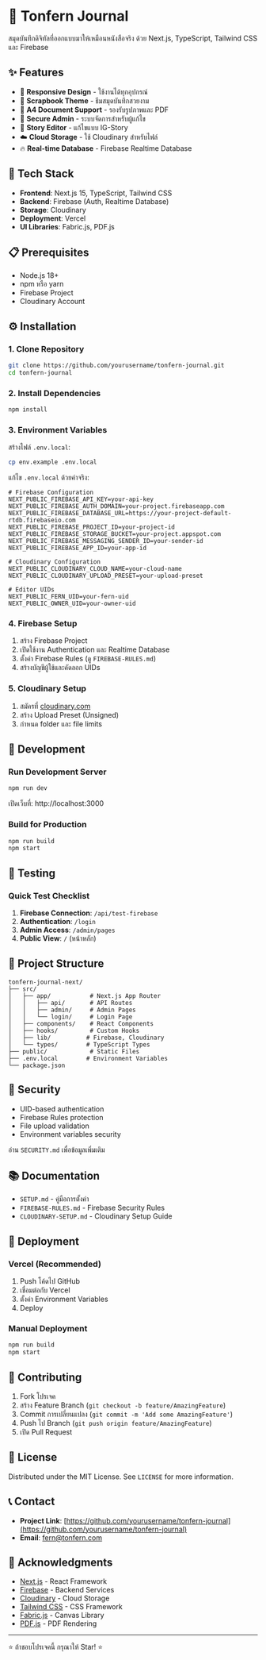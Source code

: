 # 📖 Tonfern Journal

สมุดบันทึกดิจิทัลที่ออกแบบมาให้เหมือนหนังสือจริง ด้วย Next.js, TypeScript, Tailwind CSS และ Firebase

## ✨ Features

- 📱 **Responsive Design** - ใช้งานได้ทุกอุปกรณ์
- 🎨 **Scrapbook Theme** - ธีมสมุดบันทึกสวยงาม
- 📄 **A4 Document Support** - รองรับรูปภาพและ PDF
- 🔐 **Secure Admin** - ระบบจัดการสำหรับผู้แก้ไข
- 📝 **Story Editor** - แก้ไขแบบ IG-Story
- ☁️ **Cloud Storage** - ใช้ Cloudinary สำหรับไฟล์
- 🔥 **Real-time Database** - Firebase Realtime Database

## 🚀 Tech Stack

- **Frontend**: Next.js 15, TypeScript, Tailwind CSS
- **Backend**: Firebase (Auth, Realtime Database)
- **Storage**: Cloudinary
- **Deployment**: Vercel
- **UI Libraries**: Fabric.js, PDF.js

## 📋 Prerequisites

- Node.js 18+
- npm หรือ yarn
- Firebase Project
- Cloudinary Account

## ⚙️ Installation

### 1. Clone Repository

```bash
git clone https://github.com/yourusername/tonfern-journal.git
cd tonfern-journal
```

### 2. Install Dependencies

```bash
npm install
```

### 3. Environment Variables

สร้างไฟล์ `.env.local`:

```bash
cp env.example .env.local
```

แก้ไข `.env.local` ด้วยค่าจริง:

```env
# Firebase Configuration
NEXT_PUBLIC_FIREBASE_API_KEY=your-api-key
NEXT_PUBLIC_FIREBASE_AUTH_DOMAIN=your-project.firebaseapp.com
NEXT_PUBLIC_FIREBASE_DATABASE_URL=https://your-project-default-rtdb.firebaseio.com
NEXT_PUBLIC_FIREBASE_PROJECT_ID=your-project-id
NEXT_PUBLIC_FIREBASE_STORAGE_BUCKET=your-project.appspot.com
NEXT_PUBLIC_FIREBASE_MESSAGING_SENDER_ID=your-sender-id
NEXT_PUBLIC_FIREBASE_APP_ID=your-app-id

# Cloudinary Configuration
NEXT_PUBLIC_CLOUDINARY_CLOUD_NAME=your-cloud-name
NEXT_PUBLIC_CLOUDINARY_UPLOAD_PRESET=your-upload-preset

# Editor UIDs
NEXT_PUBLIC_FERN_UID=your-fern-uid
NEXT_PUBLIC_OWNER_UID=your-owner-uid
```

### 4. Firebase Setup

1. สร้าง Firebase Project
2. เปิดใช้งาน Authentication และ Realtime Database
3. ตั้งค่า Firebase Rules (ดู `FIREBASE-RULES.md`)
4. สร้างบัญชีผู้ใช้และคัดลอก UIDs

### 5. Cloudinary Setup

1. สมัครที่ [cloudinary.com](https://cloudinary.com)
2. สร้าง Upload Preset (Unsigned)
3. กำหนด folder และ file limits

## 🚀 Development

### Run Development Server

```bash
npm run dev
```

เปิดเว็บที่: http://localhost:3000

### Build for Production

```bash
npm run build
npm start
```

## 🧪 Testing

### Quick Test Checklist

1. **Firebase Connection**: `/api/test-firebase`
2. **Authentication**: `/login`
3. **Admin Access**: `/admin/pages`
4. **Public View**: `/` (หน้าหลัก)

## 📁 Project Structure

```
tonfern-journal-next/
├── src/
│   ├── app/           # Next.js App Router
│   │   ├── api/       # API Routes
│   │   ├── admin/     # Admin Pages
│   │   └── login/     # Login Page
│   ├── components/    # React Components
│   ├── hooks/         # Custom Hooks
│   ├── lib/          # Firebase, Cloudinary
│   └── types/        # TypeScript Types
├── public/            # Static Files
├── .env.local        # Environment Variables
└── package.json
```

## 🔐 Security

- UID-based authentication
- Firebase Rules protection
- File upload validation
- Environment variables security

อ่าน `SECURITY.md` เพื่อข้อมูลเพิ่มเติม

## 📚 Documentation

- `SETUP.md` - คู่มือการตั้งค่า
- `FIREBASE-RULES.md` - Firebase Security Rules
- `CLOUDINARY-SETUP.md` - Cloudinary Setup Guide

## 🚀 Deployment

### Vercel (Recommended)

1. Push โค้ดไป GitHub
2. เชื่อมต่อกับ Vercel
3. ตั้งค่า Environment Variables
4. Deploy

### Manual Deployment

```bash
npm run build
npm start
```

## 🤝 Contributing

1. Fork โปรเจค
2. สร้าง Feature Branch (`git checkout -b feature/AmazingFeature`)
3. Commit การเปลี่ยนแปลง (`git commit -m 'Add some AmazingFeature'`)
4. Push ไป Branch (`git push origin feature/AmazingFeature`)
5. เปิด Pull Request

## 📄 License

Distributed under the MIT License. See `LICENSE` for more information.

## 📞 Contact

- **Project Link**: [https://github.com/yourusername/tonfern-journal](https://github.com/yourusername/tonfern-journal)
- **Email**: fern@tonfern.com

## 🙏 Acknowledgments

- [Next.js](https://nextjs.org/) - React Framework
- [Firebase](https://firebase.google.com/) - Backend Services
- [Cloudinary](https://cloudinary.com/) - Cloud Storage
- [Tailwind CSS](https://tailwindcss.com/) - CSS Framework
- [Fabric.js](http://fabricjs.com/) - Canvas Library
- [PDF.js](https://mozilla.github.io/pdf.js/) - PDF Rendering

---

⭐ ถ้าชอบโปรเจคนี้ กรุณาให้ Star! ⭐
